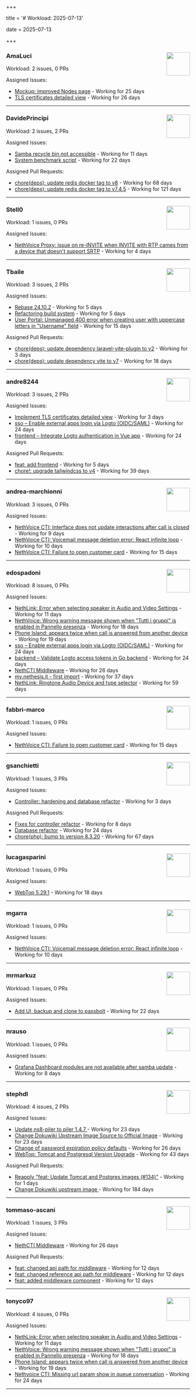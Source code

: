 +++

title = '# Workload: 2025-07-13'

date = 2025-07-13

+++

### AmaLuci <img src='https://avatars.githubusercontent.com/u/166636295?v=4&s=64' width='64' height='64' style='float:right;' /> ###
Workload: 2 issues, 0 PRs


Assigned Issues:
- [Mockup: improved Nodes page](https://github.com/NethServer/dev/issues/7507) - Working for 25 days
- [TLS certificates detailed view](https://github.com/NethServer/dev/issues/7505) - Working for 26 days
---

### DavidePrincipi <img src='https://avatars.githubusercontent.com/u/2920838?v=4&s=64' width='64' height='64' style='float:right;' /> ###
Workload: 2 issues, 2 PRs


Assigned Issues:
- [Samba recycle bin not accessible](https://github.com/NethServer/dev/issues/7537) - Working for 11 days
- [System benchmark script](https://github.com/NethServer/dev/issues/7519) - Working for 22 days

Assigned Pull Requests:
- [chore(deps): update redis docker tag to v8](https://github.com/NethServer/ns8-core/pull/874) - Working for 68 days
- [chore(deps): update redis docker tag to v7.4.5](https://github.com/NethServer/ns8-core/pull/830) - Working for 121 days
---

### Stell0 <img src='https://avatars.githubusercontent.com/u/4547897?v=4&s=64' width='64' height='64' style='float:right;' /> ###
Workload: 1 issues, 0 PRs


Assigned Issues:
- [NethVoice Proxy: issue on re-INVITE when INVITE with RTP cames from a device that doesn't support SRTP](https://github.com/NethServer/dev/issues/7546) - Working for 4 days
---

### Tbaile <img src='https://avatars.githubusercontent.com/u/8052641?v=4&s=64' width='64' height='64' style='float:right;' /> ###
Workload: 3 issues, 2 PRs


Assigned Issues:
- [Rebase 24.10.2](https://github.com/NethServer/nethsecurity/issues/1296) - Working for 5 days
- [Refactoring build system](https://github.com/NethServer/nethsecurity/issues/1295) - Working for 5 days
- [User Portal: Unmanaged 400 error when creating user with uppercase letters in "Username" field](https://github.com/NethServer/dev/issues/7532) - Working for 15 days

Assigned Pull Requests:
- [chore(deps): update dependency laravel-vite-plugin to v2](https://github.com/nethesis/parceler/pull/91) - Working for 3 days
- [chore(deps): update dependency vite to v7](https://github.com/nethesis/parceler/pull/84) - Working for 18 days
---

### andre8244 <img src='https://avatars.githubusercontent.com/u/4612169?v=4&s=64' width='64' height='64' style='float:right;' /> ###
Workload: 3 issues, 2 PRs


Assigned Issues:
- [Implement TLS certificates detailed view](https://github.com/NethServer/dev/issues/7548) - Working for 3 days
- [sso – Enable external apps login via Logto (OIDC/SAML)](https://github.com/NethServer/my/issues/5) - Working for 24 days
- [frontend – Integrate Logto authentication in Vue app](https://github.com/NethServer/my/issues/3) - Working for 24 days

Assigned Pull Requests:
- [feat: add frontend](https://github.com/NethServer/my/pull/6) - Working for 5 days
- [chore!: upgrade tailwindcss to v4](https://github.com/NethServer/nethsecurity-ui/pull/570) - Working for 39 days
---

### andrea-marchionni <img src='https://avatars.githubusercontent.com/u/6448460?v=4&s=64' width='64' height='64' style='float:right;' /> ###
Workload: 3 issues, 0 PRs


Assigned Issues:
- [NethVoice CTI: Interface does not update interactions after call is closed](https://github.com/NethServer/dev/issues/7541) - Working for 9 days
- [NethVoice CTI: Voicemail message deletion error: React infinite loop](https://github.com/NethServer/dev/issues/7539) - Working for 10 days
- [NethVoice CTI: Failure to open customer card](https://github.com/NethServer/dev/issues/7531) - Working for 15 days
---

### edospadoni <img src='https://avatars.githubusercontent.com/u/6152486?v=4&s=64' width='64' height='64' style='float:right;' /> ###
Workload: 8 issues, 0 PRs


Assigned Issues:
- [NethLink: Error when selecting speaker in Audio and Video Settings](https://github.com/NethServer/dev/issues/7538) - Working for 11 days
- [NethVoice: Wrong warning message shown when "Tutti i gruppi" is enabled in Pannello presenza](https://github.com/NethServer/dev/issues/7523) - Working for 18 days
- [Phone Island: appears twice when call is answered from another device](https://github.com/NethServer/dev/issues/7521) - Working for 19 days
- [sso – Enable external apps login via Logto (OIDC/SAML)](https://github.com/NethServer/my/issues/5) - Working for 24 days
- [backend – Validate Logto access tokens in Go backend](https://github.com/NethServer/my/issues/4) - Working for 24 days
- [NethCTI Middleware](https://github.com/NethServer/dev/issues/7504) - Working for 26 days
- [my.nethesis.it - first import](https://github.com/NethServer/my/issues/1) - Working for 37 days
- [NethLink: Ringtone Audio Device and type selector](https://github.com/NethServer/dev/issues/7460) - Working for 59 days
---

### fabbri-marco <img src='https://avatars.githubusercontent.com/u/76520835?v=4&s=64' width='64' height='64' style='float:right;' /> ###
Workload: 1 issues, 0 PRs


Assigned Issues:
- [NethVoice CTI: Failure to open customer card](https://github.com/NethServer/dev/issues/7531) - Working for 15 days
---

### gsanchietti <img src='https://avatars.githubusercontent.com/u/804596?v=4&s=64' width='64' height='64' style='float:right;' /> ###
Workload: 1 issues, 3 PRs


Assigned Issues:
- [Controller: hardening and database refactor](https://github.com/NethServer/nethsecurity/issues/1300) - Working for 3 days

Assigned Pull Requests:
- [Fixes for controller refactor](https://github.com/NethServer/nethsecurity-ui/pull/591) - Working for 8 days
- [Database refactor](https://github.com/NethServer/nethsecurity-controller/pull/123) - Working for 24 days
- [chore(php): bump to version 8.3.20](https://github.com/NethServer/ns8-webtop/pull/120) - Working for 67 days
---

### lucagasparini <img src='https://avatars.githubusercontent.com/u/11161326?v=4&s=64' width='64' height='64' style='float:right;' /> ###
Workload: 1 issues, 0 PRs


Assigned Issues:
- [WebTop 5.29.1](https://github.com/NethServer/dev/issues/7525) - Working for 18 days
---

### mgarra <img src='https://avatars.githubusercontent.com/u/175953247?v=4&s=64' width='64' height='64' style='float:right;' /> ###
Workload: 1 issues, 0 PRs


Assigned Issues:
- [NethVoice CTI: Voicemail message deletion error: React infinite loop](https://github.com/NethServer/dev/issues/7539) - Working for 10 days
---

### mrmarkuz <img src='https://avatars.githubusercontent.com/u/31746411?v=4&s=64' width='64' height='64' style='float:right;' /> ###
Workload: 1 issues, 0 PRs


Assigned Issues:
- [Add UI, backup and clone to passbolt](https://github.com/NethServer/dev/issues/7518) - Working for 22 days
---

### nrauso <img src='https://avatars.githubusercontent.com/u/16102909?v=4&s=64' width='64' height='64' style='float:right;' /> ###
Workload: 1 issues, 0 PRs


Assigned Issues:
- [Grafana Dashboard modules are not available after samba update](https://github.com/NethServer/dev/issues/7542) - Working for 8 days
---

### stephdl <img src='https://avatars.githubusercontent.com/u/3164851?v=4&s=64' width='64' height='64' style='float:right;' /> ###
Workload: 4 issues, 2 PRs


Assigned Issues:
- [Update ns8-piler to piler 1.4.7 ](https://github.com/NethServer/dev/issues/7516) - Working for 23 days
- [Change Dokuwiki Upstream Image Source to Official Image](https://github.com/NethServer/dev/issues/7514) - Working for 23 days
- [Change of password expiration policy defaults](https://github.com/NethServer/dev/issues/7503) - Working for 26 days
- [WebTop: Tomcat and Postgresql Version Upgrade](https://github.com/NethServer/dev/issues/7489) - Working for 43 days

Assigned Pull Requests:
- [Reapply "feat: Update Tomcat and Postgres images (#134)"](https://github.com/NethServer/ns8-webtop/pull/145) - Working for 1 days
- [Change Dokuwiki upstream image ](https://github.com/NethServer/ns8-dokuwiki/pull/37) - Working for 184 days
---

### tommaso-ascani <img src='https://avatars.githubusercontent.com/u/31596042?v=4&s=64' width='64' height='64' style='float:right;' /> ###
Workload: 1 issues, 3 PRs


Assigned Issues:
- [NethCTI Middleware](https://github.com/NethServer/dev/issues/7504) - Working for 26 days

Assigned Pull Requests:
- [feat: changed api path for middleware](https://github.com/nethesis/nethvoice-cti/pull/317) - Working for 12 days
- [feat: changed reference api path for middleware](https://github.com/nethesis/phone-island/pull/103) - Working for 12 days
- [feat: added middleware component](https://github.com/nethesis/ns8-nethvoice/pull/493) - Working for 12 days
---

### tonyco97 <img src='https://avatars.githubusercontent.com/u/36625268?v=4&s=64' width='64' height='64' style='float:right;' /> ###
Workload: 4 issues, 0 PRs


Assigned Issues:
- [NethLink: Error when selecting speaker in Audio and Video Settings](https://github.com/NethServer/dev/issues/7538) - Working for 11 days
- [NethVoice: Wrong warning message shown when "Tutti i gruppi" is enabled in Pannello presenza](https://github.com/NethServer/dev/issues/7523) - Working for 18 days
- [Phone Island: appears twice when call is answered from another device](https://github.com/NethServer/dev/issues/7521) - Working for 19 days
- [Nethvoice CTI: Missing url param show in queue conversation](https://github.com/NethServer/dev/issues/7512) - Working for 24 days
---

